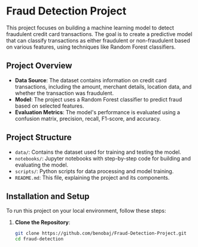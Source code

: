 # Fraud Detection Project
This project focuses on building a machine learning model to detect fraudulent credit card transactions. The goal is to create a predictive model that can classify transactions as either fraudulent or non-fraudulent based on various features, using techniques like Random Forest classifiers.

## Project Overview
- **Data Source**: The dataset contains information on credit card transactions, including the amount, merchant details, location data, and whether the transaction was fraudulent.
- **Model**: The project uses a Random Forest classifier to predict fraud based on selected features.
- **Evaluation Metrics**: The model's performance is evaluated using a confusion matrix, precision, recall, F1-score, and accuracy.

## Project Structure
- `data/`: Contains the dataset used for training and testing the model.
- `notebooks/`: Jupyter notebooks with step-by-step code for building and evaluating the model.
- `scripts/`: Python scripts for data processing and model training.
- `README.md`: This file, explaining the project and its components.

## Installation and Setup
To run this project on your local environment, follow these steps:

1. **Clone the Repository**:
   ```bash
   git clone https://github.com/benobaj/Fraud-Detection-Project.git
   cd fraud-detection

